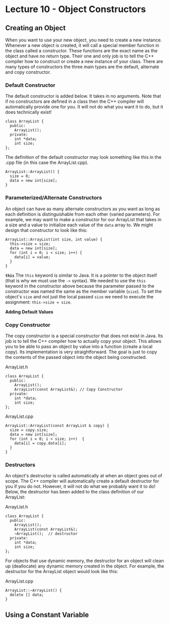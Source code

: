 # Lecture 10 - Object Constructors

## Creating an Object
When you want to use your new object, you need to create a new instance. Whenever a new object is created, it will call a special member function in the class called a constructor. These functions are the exact name as the object and have no return type. Their one and only job is to tell the C++ compiler how to construct or create a new instance of your class. There are many types of constructors the three main types are the default, alternate and copy constructor. 

### Default Constructor
The default constructor is added below. It takes in no arguments. Note that if no constructors are defined in a class then the C++ compiler will automatically provide one for you. It will not do what you want it to do, but it does technically exist! 
```
class ArrayList {
  public: 
    ArrayList();
  private: 
    int *data; 
    int size;
};
```

The definition of the default constructor may look something like this in the .cpp file (in this case the ArrayList.cpp). 
```
ArrayList::ArrayList() {
  size = 0; 
  data = new int[size]; 
}
```
### Parameterized/Alternate Constructors
An object can have as many alternate constructors as you want as long as each definition is distinguishable from each other (varied parameters). For example, we may want to make a constructor for our ArrayList that takes in a size and a value to initialize each value of the `data` array to. We might design that constructor to look like this: 
```
ArrayList::ArrayList(int size, int value) {
  this->size = size; 
  data = new int[size]; 
  for (int i = 0; i < size; i++) {
    data[i] = value; 
  }
}
```

**`this`**
The `this` keyword is similar to Java. It is a pointer to the object itself (that is why we must use the `->` syntax). We needed to use the `this` keyword in the constructor above because the parameter passed to the constructor was named the same as the member variable (`size`). To set the object's `size` and not just the local passed `size` we need to execute the assignment: `this->size = size`. 

**Adding Default Values**

### Copy Constructor
The copy constructor is a special constructor that does not exist in Java. Its job is to tell the C++ compiler how to actually copy your object. This allows you to be able to pass an object by value into a function (create a local copy). Its implementation is very straightforward. The goal is just to copy the contents of the passed object into the object being constructed. 

ArrayList.h
```
class ArrayList {
  public: 
    ArrayList();
    ArrayList(const ArrayList&); // Copy Constructor
  private: 
    int *data; 
    int size;
};
```
ArrayList.cpp
```
ArrayList::ArrayList(const ArrayList & copy) {
  size = copy.size; 
  data = new int[size];
  for (int i = 0; i < size; i++)  {
    data[i] = copy.data[i];
  }
}
```

### Destructors
An object's destructor is called automatically at when an object goes out of scope. The C++ compiler will automatically create a default destructor for you if you do not. However, it will not do what we probably want it to do! Below, the destructor has been added to the class definition of our ArrayList: 

ArrayList.h
```
class ArrayList {
  public: 
    ArrayList();
    ArrayList(const ArrayList&);
    ~ArrayList();  // destructor
  private: 
    int *data; 
    int size;
};
```
For objects that use dynamic memory, the destructor for an object will clean up (deallocate) any dynamic memory created in the object. For example, the destructor for the ArrayList object would look like this: 

ArrayList.cpp
```
ArrayList::~ArrayList() {
  delete [] data;
}
```

## Using a Constant Variable
